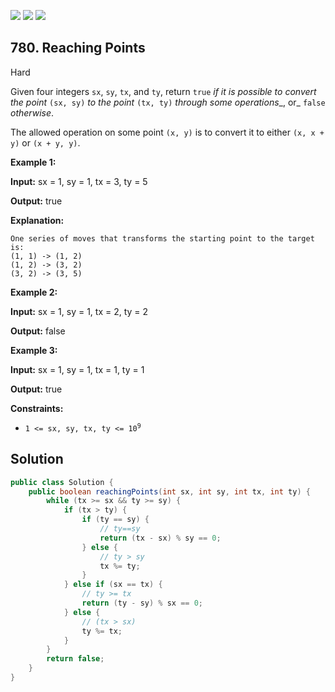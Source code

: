 [![](https://img.shields.io/github/stars/javadev/LeetCode-in-Java?label=Stars&style=flat-square)](https://github.com/javadev/LeetCode-in-Java)
[![](https://img.shields.io/github/forks/javadev/LeetCode-in-Java?label=Fork%20me%20on%20GitHub%20&style=flat-square)](https://github.com/javadev/LeetCode-in-Java/fork)
[![](https://img.shields.io/badge/-LeetCode%20in%20Kotlin-blue?style=flat-square)](https://github.com/javadev/LeetCode-in-Kotlin)

## 780\. Reaching Points

Hard

Given four integers `sx`, `sy`, `tx`, and `ty`, return `true` _if it is possible to convert the point_ `(sx, sy)` _to the point_ `(tx, ty)` _through some operations__, or_ `false` _otherwise_.

The allowed operation on some point `(x, y)` is to convert it to either `(x, x + y)` or `(x + y, y)`.

**Example 1:**

**Input:** sx = 1, sy = 1, tx = 3, ty = 5

**Output:** true

**Explanation:**

    One series of moves that transforms the starting point to the target is:
    (1, 1) -> (1, 2)
    (1, 2) -> (3, 2)
    (3, 2) -> (3, 5) 

**Example 2:**

**Input:** sx = 1, sy = 1, tx = 2, ty = 2

**Output:** false 

**Example 3:**

**Input:** sx = 1, sy = 1, tx = 1, ty = 1

**Output:** true 

**Constraints:**

*   <code>1 <= sx, sy, tx, ty <= 10<sup>9</sup></code>

## Solution

```java
public class Solution {
    public boolean reachingPoints(int sx, int sy, int tx, int ty) {
        while (tx >= sx && ty >= sy) {
            if (tx > ty) {
                if (ty == sy) {
                    // ty==sy
                    return (tx - sx) % sy == 0;
                } else {
                    // ty > sy
                    tx %= ty;
                }
            } else if (sx == tx) {
                // ty >= tx
                return (ty - sy) % sx == 0;
            } else {
                // (tx > sx)
                ty %= tx;
            }
        }
        return false;
    }
}
```